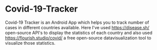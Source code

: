 # Covid-19-Tracker
Covid-19 Tracker is an Android App which helps you to track number of cases in different countries available. 
Here I've used https://disease.sh/ open-source API's to display the statistics of each country and also used https://flourish.studio/covid/ a free open-source datavisualization tool to visualize those statistics.
